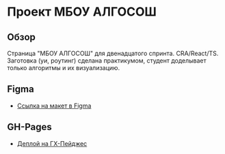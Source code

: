 # Проект МБОУ АЛГОСОШ

## Обзор

Страница "МБОУ АЛГОСОШ" для двенадцатого спринта. CRA/React/TS. Заготовка (уи, роутинг) сделана практикумом, студент доделывает только алгоритмы и их визуализацию.

## Figma
* [Ссылка на макет в Figma][link1]

## GH-Pages
* [Деплой на ГХ-Пейджес][link2]

[link1]: https://www.figma.com/file/RIkypcTQN5d37g7RRTFid0/Algososh_external_link?node-id=0%3A1
[link2]: https://p298vytp0waer9hgq0n.github.io/algososh/